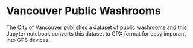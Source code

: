 # Vancouver Public Washrooms

The City of Vancouver publishes a [dataset of public washrooms](https://opendata.vancouver.ca/explore/dataset/public-washrooms/information/) and this Jupyter notebook converts this dataset to GPX format for easy imporant into GPS devices.